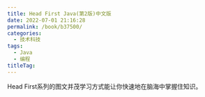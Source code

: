 ```yaml
---
title: Head First Java(第2版)中文版
date: 2022-07-01 21:16:28
permalink: /book/b37500/
categories: 
  - 技术科技
tags: 
  - Java
  - 编程
titleTag: 
---
```


Head First系列的图文并茂学习方式能让你快速地在脑海中掌握住知识。

<!-- more -->

<BookShelf
album="https://cdn.jsdelivr.net/gh/jonsam-ng/image-hosting@master/oxygen-space/image.3f4dg07svsa0.webp"
title="Head First Java(第2版)中文版"
author="Kathy Sierra,Bert Bates 著 / 杨尊一 编译 张然等 改编"
intro="《Head First Java》是本完整的面向对象（object-oriented，OO）程序设计和Java的学习指导。此书是根据学习理论所设计的，让你可以从学习程序语言的基础开始一直到包括线程、网络与分布式程序等项目。最重要的，你会学会如何像个面向对象开发者一样去思考。"
:tags="['Java', '编程']"
publisher="中国电力出版社"
lang="中文"
:pages="689"
link="https://www.aliyundrive.com/s/sJo2Tv6fbMY"
douban="https://book.douban.com/subject/2000732/"
/>